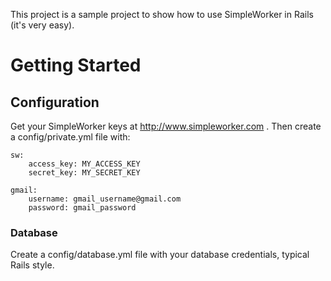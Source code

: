 This project is a sample project to show how to use SimpleWorker in Rails (it's very easy).

# Getting Started

## Configuration

Get your SimpleWorker keys at http://www.simpleworker.com . Then create a config/private.yml file with:

```
sw:
    access_key: MY_ACCESS_KEY
    secret_key: MY_SECRET_KEY

gmail:
    username: gmail_username@gmail.com
    password: gmail_password
```

### Database

Create a config/database.yml file with your database credentials, typical Rails style.

